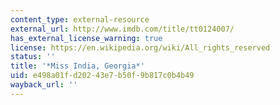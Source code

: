 ```yaml
---
content_type: external-resource
external_url: http://www.imdb.com/title/tt0124007/
has_external_license_warning: true
license: https://en.wikipedia.org/wiki/All_rights_reserved
status: ''
title: '*Miss India, Georgia*'
uid: e498a01f-d202-43e7-b50f-9b817c0b4b49
wayback_url: ''
---
```

